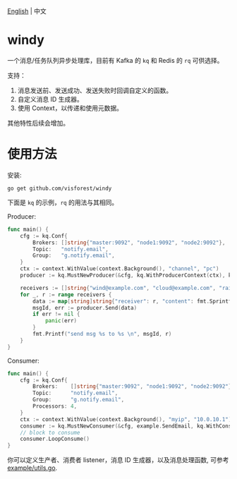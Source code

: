 [English](README.md) | 中文

# windy
一个消息/任务队列异步处理库，目前有 Kafka 的 `kq` 和 Redis 的 `rq` 可供选择。

支持：
1. 消息发送前、发送成功、发送失败时回调自定义的函数。
2. 自定义消息 ID 生成器。
3. 使用 Context，以传递和使用元数据。

其他特性后续会增加。

#  使用方法

安装:
```
go get github.com/visforest/windy
```

下面是 `kq` 的示例，`rq` 的用法与其相同。

Producer:
```go
func main() {
	cfg := kq.Conf{
		Brokers: []string{"master:9092", "node1:9092", "node2:9092"},
		Topic:   "notify.email",
		Group:   "g.notify.email",
	}
	ctx := context.WithValue(context.Background(), "channel", "pc")
	producer := kq.MustNewProducer(&cfg, kq.WithProducerContext(ctx), kq.WithProducerListener(&example.MyProduceListener{}), kq.WithIdCreator(&example.MyIdCreator{}))

	receivers := []string{"wind@example.com", "cloud@example.com", "rain@example.com", "snow@example.com", "storm@example.com"}
	for _, r := range receivers {
		data := map[string]string{"receiver": r, "content": fmt.Sprintf("Hi, %s!", strings.TrimRight(r, "@example.com"))}
		msgId, err := producer.Send(data)
		if err != nil {
			panic(err)
		}
		fmt.Printf("send msg %s to %s \n", msgId, r)
	}
}
```

Consumer:
```go
func main() {
	cfg := kq.Conf{
		Brokers:    []string{"master:9092", "node1:9092", "node2:9092"},
		Topic:      "notify.email",
		Group:      "g.notify.email",
		Processors: 4,
	}
	ctx := context.WithValue(context.Background(), "myip", "10.0.10.1")
	consumer := kq.MustNewConsumer(&cfg, example.SendEmail, kq.WithConsumerContext(ctx), kq.WithConsumerListener(&example.MyConsumerListener{}))
	// block to consume
	consumer.LoopConsume()
}
```


你可以定义生产者、消费者 listener，消息 ID 生成器，以及消息处理函数, 可参考 [example/utils.go](example/utils.go).